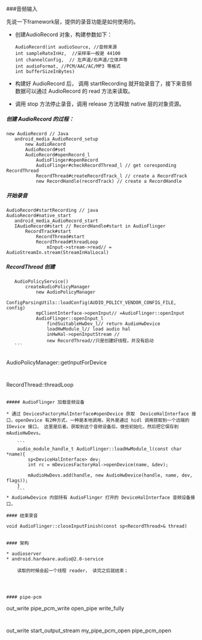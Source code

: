 
###音频输入

先说一下framework层，提供的录音功能是如何使用的。

* 创建AudioRecord 对象，构建参数如下：

	```
	AudioRecord(int audioSource, //音频来源
	int sampleRateInHz,  //采样率一般是 44100
	int channelConfig,  // 左声道/右声道/立体声等
	int audioFormat, //PCM/AAC/AC/MP3 等格式
	int bufferSizeInBytes) 
	```
* 构建好 AudioRecord 后， 调用 startRecording 就开始录音了，接下来音频数据可以通过 AudioRecord 的 read 方法来读取。
* 调用 stop 方法停止录音，调用 release 方法释放 native 层的对象资源。


 ##### 创建 AudioRecord 的过程：

 ```
new AudioRecord // Java 
	android_media_AudioRecord_setup
		new AudioRecord
		AudioRecord#set
		AudioRecord#openRecord_l
			AudioFlinger#openRecord
			AudioFlinger#checkRecordThread_l // get coresponding RecordThread
			RecordThread#createRecordTrack_l // create a RecordTrack
			new RecordHandle(recordTrack) // create a RecordHandle
 ```


 ##### 开始录音

 ```
AudioRecord#startRecording // java
AudioRecord#native_start
	android_media_AudioRecord_start
	IAudioRecord#start // RecordHandle#start in AudioFlinger
		RecordTrack#start
			RecordThread#start
			RecordThread#threadLoop
				mInput->stream->read// = AudioStreamIn.stream(StreamInHalLocal)
```

 ##### RecordThread 创建

 ```
	AudioPolicyService()
		createAudioPolicyManager
			new AudioPolicyManager
			ConfigParsingUtils::loadConfig(AUDIO_POLICY_VENDOR_CONFIG_FILE, config)
			mpClientInterface->openInput// =AudioFlinger::openInput
			AudioFlinger::openInput_l
				findSuitableHwDev_l// return AudioHwDevice
				loadHwModule_l// load audio hal
				inHwHal->openInputStream // 
				new RecordThread//只是创建好线程，并没有启动
	```


```
AudioPolicyManager::getInputForDevice
```
	
```
RecordThread::threadLoop
	
```

##### AudioFlinger 加载音频设备

* 通过 DevicesFactoryHalInterface#openDevice 获取  DeviceHalInterface 接口，openDevice 有2种方式，一种是本地调用，另外是通过 hidl 调用获取到一个远端的 IDevice 接口， 这里是后者。获取到这个音频设备后，做些初始化，然后把它保存到 mAudioHwDevs。

	```
	audio_module_handle_t AudioFlinger::loadHwModule_l(const char *name){
		sp<DeviceHalInterface> dev;
		int rc = mDevicesFactoryHal->openDevice(name, &dev);
		
		mAudioHwDevs.add(handle, new AudioHwDevice(handle, name, dev, flags));
	}
	```
* AudioHwDevice 内部持有 AudioFlinger 打开的 DeviceHalInterface 音频设备接口，
	
#### 结束录音

void AudioFlinger::closeInputFinish(const sp<RecordThread>& thread)
	
	
#### 架构

* audioserver
* android.hardware.audio@2.0-service
	
	读取的时候会起一个线程 reader， 读完之后就结束；
	

	
	
#### pipe-pcm

```
out_write
	pipe_pcm_write
		open_pipe
		write_fully
	
```


```
out_write
	start_output_stream
		my_pipe_pcm_open
			pipe_pcm_open
	
```








